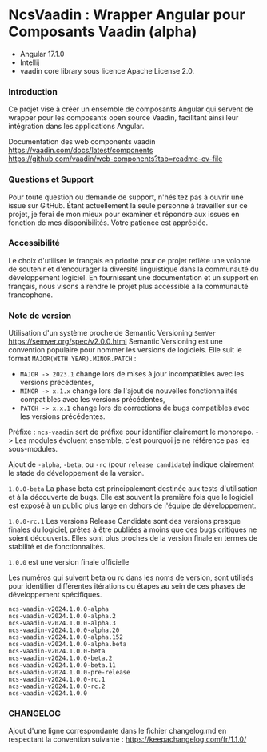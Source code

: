 # NcsVaadin : Wrapper Angular pour Composants Vaadin (alpha)

- Angular 17.1.0
- Intellij
- vaadin core library sous licence Apache License 2.0.

### Introduction

Ce projet vise à créer un ensemble de composants Angular qui servent de wrapper pour les composants open source Vaadin, facilitant ainsi leur intégration dans les applications Angular.

Documentation des web components vaadin
<br>
https://vaadin.com/docs/latest/components
<br>
https://github.com/vaadin/web-components?tab=readme-ov-file

### Questions et Support

Pour toute question ou demande de support, n'hésitez pas à ouvrir une issue sur GitHub. Étant actuellement la seule personne à travailler sur ce projet, je ferai de mon mieux pour examiner et répondre aux issues en fonction de mes disponibilités. Votre patience est appréciée.

### Accessibilité

Le choix d'utiliser le français en priorité pour ce projet reflète une volonté de soutenir et d'encourager la diversité linguistique dans la communauté du développement logiciel. En fournissant une documentation et un support en français, nous visons à rendre le projet plus accessible à la communauté francophone.


### Note de version

Utilisation d'un système proche de Semantic Versioning `SemVer` https://semver.org/spec/v2.0.0.html
Semantic Versioning est une convention populaire pour nommer les versions de logiciels. Elle suit le format `MAJOR(WITH YEAR).MINOR.PATCH` :
- `MAJOR -> 2023.1` change lors de mises à jour incompatibles avec les versions précédentes,
- `MINOR -> x.1.x` change lors de l'ajout de nouvelles fonctionnalités compatibles avec les versions précédentes,
- `PATCH -> x.x.1` change lors de corrections de bugs compatibles avec les versions précédentes.

Préfixe : `ncs-vaadin` sert de préfixe pour identifier clairement le monorepo. -> Les modules évoluent ensemble, c'est pourquoi je ne référence pas les sous-modules.

Ajout de `-alpha`, `-beta`, ou `-rc` (pour `release candidate`) indique clairement le stade de développement de la version.

`1.0.0-beta` La phase beta est principalement destinée aux tests d'utilisation et à la découverte de bugs. Elle est souvent la première fois que le logiciel est exposé à un public plus large en dehors de l'équipe de développement.

`1.0.0-rc.1` Les versions Release Candidate sont des versions presque finales du logiciel, prêtes à être publiées à moins que des bugs critiques ne soient découverts. Elles sont plus proches de la version finale en termes de stabilité et de fonctionnalités.

`1.0.0` est une version finale officielle

Les numéros qui suivent beta ou rc dans les noms de version, sont utilisés pour identifier différentes itérations ou étapes au sein de ces phases de développement spécifiques.


````text
ncs-vaadin-v2024.1.0.0-alpha
ncs-vaadin-v2024.1.0.0-alpha.2
ncs-vaadin-v2024.1.0.0-alpha.3
ncs-vaadin-v2024.1.0.0-alpha.20
ncs-vaadin-v2024.1.0.0-alpha.152
ncs-vaadin-v2024.1.0.0-alpha.beta
ncs-vaadin-v2024.1.0.0-beta
ncs-vaadin-v2024.1.0.0-beta.2
ncs-vaadin-v2024.1.0.0-beta.11
ncs-vaadin-v2024.1.0.0-pre-release
ncs-vaadin-v2024.1.0.0-rc.1
ncs-vaadin-v2024.1.0.0-rc.2
ncs-vaadin-v2024.1.0.0
````


### CHANGELOG
Ajout d'une ligne correspondante dans le fichier changelog.md en respectant la convention suivante : https://keepachangelog.com/fr/1.1.0/


